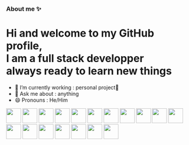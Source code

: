### About me ✨
# Hi and welcome to my GitHub profile,<br/>I am a full stack developper <br/>always ready to learn new things

- 🔭 I’m currently working : personal project🥋
- 💬 Ask me about : anything
- 😄 Pronouns : He/Him
<div>
          <img src="https://cdn.jsdelivr.net/gh/devicons/devicon/icons/python/python-original.svg" width="40px" />
          <img src="https://cdn.jsdelivr.net/gh/devicons/devicon/icons/c/c-plain.svg" width="40px"/>
          <img src="https://cdn.jsdelivr.net/gh/devicons/devicon/icons/cplusplus/cplusplus-plain.svg" width="40px"/>
          <img src="https://cdn.jsdelivr.net/gh/devicons/devicon/icons/react/react-original.svg" width ="40px"/>
          <img src="https://cdn.jsdelivr.net/gh/devicons/devicon/icons/nextjs/nextjs-original.svg" width ="40px"/>
          <img src="https://cdn.jsdelivr.net/gh/devicons/devicon/icons/java/java-original.svg" width="40px"/>
          <img src="https://cdn.jsdelivr.net/gh/devicons/devicon/icons/ruby/ruby-plain.svg" width="40px"/>
          <img src="https://cdn.jsdelivr.net/gh/devicons/devicon@latest/icons/go/go-original.svg" width="40px"/>
          <img src="https://cdn.jsdelivr.net/gh/devicons/devicon@latest/icons/docker/docker-plain.svg" width="40px"/>
          <img src="https://cdn.jsdelivr.net/gh/devicons/devicon@latest/icons/arduino/arduino-original.svg" width="40px"/>
          <img src="https://cdn.jsdelivr.net/gh/devicons/devicon@latest/icons/embeddedc/embeddedc-original.svg" width="40px"/>
          <img src="https://cdn.jsdelivr.net/gh/devicons/devicon@latest/icons/gcc/gcc-line.svg" width="40px"/>
          <img src="https://cdn.jsdelivr.net/gh/devicons/devicon@latest/icons/wasm/wasm-original-wordmark.svg" width="40px"/>
          <img src="https://cdn.jsdelivr.net/gh/devicons/devicon@latest/icons/typescript/typescript-original.svg" width="40px"/>
          <img src="https://cdn.jsdelivr.net/gh/devicons/devicon@latest/icons/unity/unity-original.svg" width="40px"/>
          <img src="https://cdn.jsdelivr.net/gh/devicons/devicon@latest/icons/sdl/sdl-original.svg" width="40px" />
          <img src="https://cdn.jsdelivr.net/gh/devicons/devicon@latest/icons/kubernetes/kubernetes-original.svg" width="40px"/>
          <img src="https://cdn.jsdelivr.net/gh/devicons/devicon@latest/icons/githubactions/githubactions-original.svg" width="40px"/>
          
          
</div>
          



